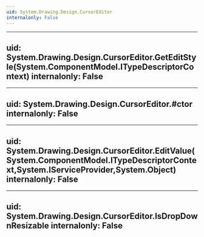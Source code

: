 ```yaml
---
uid: System.Drawing.Design.CursorEditor
internalonly: False
---
```


---
uid: System.Drawing.Design.CursorEditor.GetEditStyle(System.ComponentModel.ITypeDescriptorContext)
internalonly: False
---

---
uid: System.Drawing.Design.CursorEditor.#ctor
internalonly: False
---

---
uid: System.Drawing.Design.CursorEditor.EditValue(System.ComponentModel.ITypeDescriptorContext,System.IServiceProvider,System.Object)
internalonly: False
---

---
uid: System.Drawing.Design.CursorEditor.IsDropDownResizable
internalonly: False
---
